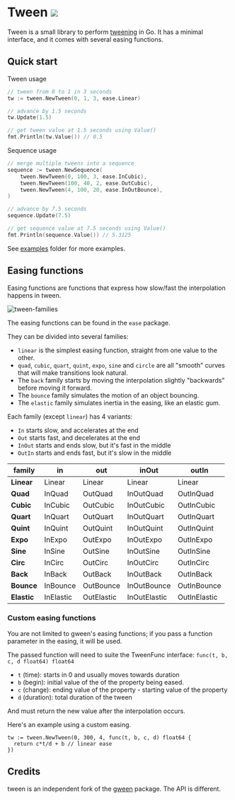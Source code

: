 # Tween [![](https://godoc.org/github.com/setanarut/tween?status.svg)](http://godoc.org/github.com/setanarut/tween)

Tween is a small library to perform [tweening](https://en.wikipedia.org/wiki/Tweening) in Go. It has a minimal
interface, and it comes with several easing functions.

## Quick start

Tween usage

```Go
// tween from 0 to 1 in 3 seconds
tw := tween.NewTween(0, 1, 3, ease.Linear)

// advance by 1.5 seconds
tw.Update(1.5)

// get tween value at 1.5 seconds using Value()
fmt.Println(tw.Value()) // 0.5
```
Sequence usage

```Go
// merge multiple tweens into a sequence
sequence := tween.NewSequence(
	tween.NewTween(0, 100, 3, ease.InCubic),
	tween.NewTween(100, 40, 2, ease.OutCubic),
	tween.NewTween(4, 100, 20, ease.InOutBounce),
)

// advance by 7.5 seconds
sequence.Update(7.5)

// get sequence value at 7.5 seconds using Value()
fmt.Println(sequence.Value()) // 5.3125
```

See [examples](./examples/) folder for more examples.

## Easing functions

Easing functions are functions that express how slow/fast the interpolation happens in tween.

![tween-families](https://github.com/user-attachments/assets/b364ff8d-bc7b-4b35-82ac-d89bf0eec933)

The easing functions can be found in the `ease` package.

They can be divided into several families:

* `linear` is the simplest easing function, straight from one value to the other.
* `quad`, `cubic`, `quart`, `quint`, `expo`, `sine` and `circle` are all "smooth" curves that will make transitions look natural.
* The `back` family starts by moving the interpolation slightly "backwards" before moving it forward.
* The `bounce` family simulates the motion of an object bouncing.
* The `elastic` family simulates inertia in the easing, like an elastic gum.

Each family (except `linear`) has 4 variants:
* `In` starts slow, and accelerates at the end
* `Out` starts fast, and decelerates at the end
* `InOut` starts and ends slow, but it's fast in the middle
* `OutIn` starts and ends fast, but it's slow in the middle

| family      | in        | out        | inOut        | outIn        |
| ----------- | --------- | ---------- | ------------ | ------------ |
| **Linear**  | Linear    | Linear     | Linear       | Linear       |
| **Quad**    | InQuad    | OutQuad    | InOutQuad    | OutInQuad    |
| **Cubic**   | InCubic   | OutCubic   | InOutCubic   | OutInCubic   |
| **Quart**   | InQuart   | OutQuart   | InOutQuart   | OutInQuart   |
| **Quint**   | InQuint   | OutQuint   | InOutQuint   | OutInQuint   |
| **Expo**    | InExpo    | OutExpo    | InOutExpo    | OutInExpo    |
| **Sine**    | InSine    | OutSine    | InOutSine    | OutInSine    |
| **Circ**    | InCirc    | OutCirc    | InOutCirc    | OutInCirc    |
| **Back**    | InBack    | OutBack    | InOutBack    | OutInBack    |
| **Bounce**  | InBounce  | OutBounce  | InOutBounce  | OutInBounce  |
| **Elastic** | InElastic | OutElastic | InOutElastic | OutInElastic |

### Custom easing functions

You are not limited to gween's easing functions; if you pass a function parameter
in the easing, it will be used.

The passed function will need to suite the TweenFunc interface: `func(t, b, c, d float64) float64`

* `t` (time): starts in 0 and usually moves towards duration
* `b` (begin): initial value of the of the property being eased.
* `c` (change): ending value of the property - starting value of the property
* `d` (duration): total duration of the tween

And must return the new value after the interpolation occurs.

Here's an example using a custom easing.

```golang
tw := tween.NewTween(0, 300, 4, func(t, b, c, d) float64 {
  return c*t/d + b // linear ease
})
```

## Credits

tween is an independent fork of the [gween](https://github.com/tanema/gween) package. The API is different.
